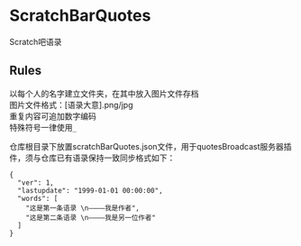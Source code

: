 # ScratchBarQuotes

Scratch吧语录

## Rules

以每个人的名字建立文件夹，在其中放入图片文件存档  
图片文件格式：[语录大意].png/jpg  
重复内容可追加数字编码  
特殊符号一律使用`_`

仓库根目录下放置scratchBarQuotes.json文件，用于quotesBroadcast服务器插件，须与仓库已有语录保持一致同步格式如下：
```
{
  "ver": 1,
  "lastupdate": "1999-01-01 00:00:00",
  "words": [
    "这是第一条语录 \n————我是作者",
    "这是第二条语录 \n————我是另一位作者"
  ]
}
```
